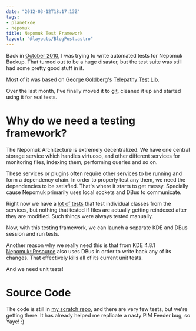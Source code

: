 ```yaml
---
date: "2012-03-12T18:17:13Z"
tags:
- planetkde
- nepomuk
title: Nepomuk Test Framework
layout: "@layouts/BlogPost.astro"
---
```


Back in [October 2010][], I was trying to write automated tests for
Nepomuk Backup. That turned out to be a huge disaster, but the test
suite was still had some pretty good stuff in it.

Most of it was based on [George Goldberg][]'s [Telepathy Test Lib][].

Over the last month, I've finally moved it to [git][], cleaned it up and
started using it for real tests.

Why do we need a testing framework?
===================================

The Nepomuk Architecture is extremely decentralized. We have one central
storage service which handles virtuoso, and other different services for
monitoring files, indexing them, performing queries and so on.

These services or plugins often require other services to be running and
form a dependency chain. In order to properly test any them, we need the
dependencies to be satisfied. That's where it starts to get messy.
Specially cause Nepomuk primarily uses local sockets and DBus to
communicate.

Right now we have a [lot of tests][] that test individual classes from
the services, but nothing that tested if files are actually getting
reindexed after they are modified. Such things were always tested
manually.

Now, with this testing framework, we can launch a separate KDE and DBus
session and run tests.

Another reason why we really need this is that from KDE 4.8.1
[Nepomuk::Resource][] also uses DBus in order to write back any of its
changes. That effectively kills all of its current unit tests.

And we need unit tests!

Source Code
===========

The code is still in [my scratch repo][git], and there are very few
tests, but we're getting there. It has already helped me replicate a
nasty PIM Feeder bug, so Yaye! :)

  [October 2010]: http://websvn.kde.org/trunk/playground/base/nepomuk-kde/testlib/
  [George Goldberg]: http://grundleborg.wordpress.com/
  [Telepathy Test Lib]: https://projects.kde.org/projects/playground/network/telepathy/ktp-testlib
  [git]: http://quickgit.kde.org/index.php?p=scratch%2Fvhanda%2Fnepomuk-testlib.git&a=summary
  [lot of tests]: http://quickgit.kde.org/index.php?p=kde-runtime.git&a=blob&h=9b366ac3294c41d2bbe316f1c64c2fdb98eebf97&hb=feeadd5c4fed937864944e9d375b3441239c4e12&f=nepomuk%2Fservices%2Fstorage%2Ftest%2Fdatamanagementmodeltest.h
  [Nepomuk::Resource]: http://api.kde.org/4.x-api/kdelibs-apidocs/nepomuk/html/classNepomuk_1_1Resource.html
